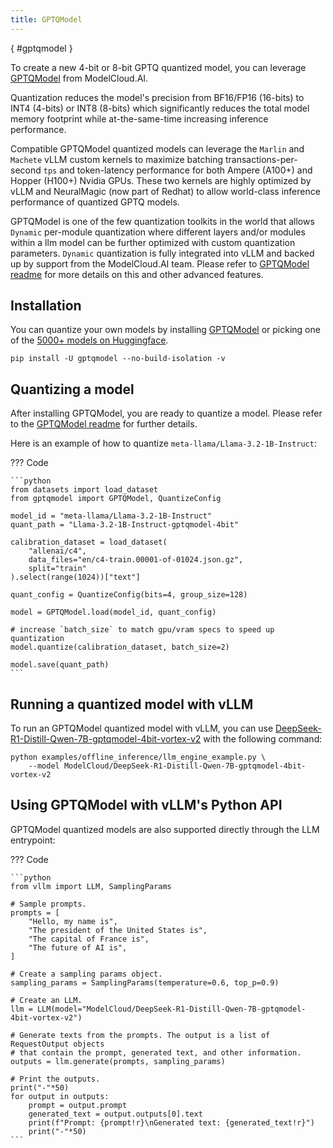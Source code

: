 ```yaml
---
title: GPTQModel
---
```

[](){ #gptqmodel }

To create a new 4-bit or 8-bit GPTQ quantized model, you can leverage [GPTQModel](https://github.com/ModelCloud/GPTQModel) from ModelCloud.AI.

Quantization reduces the model's precision from BF16/FP16 (16-bits) to INT4 (4-bits) or INT8 (8-bits) which significantly reduces the
total model memory footprint while at-the-same-time increasing inference performance.

Compatible GPTQModel quantized models can leverage the `Marlin` and `Machete` vLLM custom kernels to maximize batching
transactions-per-second `tps` and token-latency performance for both Ampere (A100+) and Hopper (H100+) Nvidia GPUs.
These two kernels are highly optimized by vLLM and NeuralMagic (now part of Redhat) to allow world-class inference performance of quantized GPTQ
models.

GPTQModel is one of the few quantization toolkits in the world that allows `Dynamic` per-module quantization where different layers and/or modules within a llm model can be further optimized with custom quantization parameters. `Dynamic` quantization
is fully integrated into vLLM and backed up by support from the ModelCloud.AI team. Please refer to [GPTQModel readme](https://github.com/ModelCloud/GPTQModel?tab=readme-ov-file#dynamic-quantization-per-module-quantizeconfig-override)
for more details on this and other advanced features.

## Installation

You can quantize your own models by installing [GPTQModel](https://github.com/ModelCloud/GPTQModel) or picking one of the [5000+ models on Huggingface](https://huggingface.co/models?search=gptq).

```console
pip install -U gptqmodel --no-build-isolation -v
```

## Quantizing a model

After installing GPTQModel, you are ready to quantize a model. Please refer to the [GPTQModel readme](https://github.com/ModelCloud/GPTQModel/?tab=readme-ov-file#quantization) for further details.

Here is an example of how to quantize `meta-llama/Llama-3.2-1B-Instruct`:

??? Code

    ```python
    from datasets import load_dataset
    from gptqmodel import GPTQModel, QuantizeConfig

    model_id = "meta-llama/Llama-3.2-1B-Instruct"
    quant_path = "Llama-3.2-1B-Instruct-gptqmodel-4bit"

    calibration_dataset = load_dataset(
        "allenai/c4",
        data_files="en/c4-train.00001-of-01024.json.gz",
        split="train"
    ).select(range(1024))["text"]

    quant_config = QuantizeConfig(bits=4, group_size=128)

    model = GPTQModel.load(model_id, quant_config)

    # increase `batch_size` to match gpu/vram specs to speed up quantization
    model.quantize(calibration_dataset, batch_size=2)

    model.save(quant_path)
    ```

## Running a quantized model with vLLM

To run an GPTQModel quantized model with vLLM, you can use [DeepSeek-R1-Distill-Qwen-7B-gptqmodel-4bit-vortex-v2](https://huggingface.co/ModelCloud/DeepSeek-R1-Distill-Qwen-7B-gptqmodel-4bit-vortex-v2) with the following command:

```console
python examples/offline_inference/llm_engine_example.py \
    --model ModelCloud/DeepSeek-R1-Distill-Qwen-7B-gptqmodel-4bit-vortex-v2
```

## Using GPTQModel with vLLM's Python API

GPTQModel quantized models are also supported directly through the LLM entrypoint:

??? Code

    ```python
    from vllm import LLM, SamplingParams

    # Sample prompts.
    prompts = [
        "Hello, my name is",
        "The president of the United States is",
        "The capital of France is",
        "The future of AI is",
    ]

    # Create a sampling params object.
    sampling_params = SamplingParams(temperature=0.6, top_p=0.9)

    # Create an LLM.
    llm = LLM(model="ModelCloud/DeepSeek-R1-Distill-Qwen-7B-gptqmodel-4bit-vortex-v2")

    # Generate texts from the prompts. The output is a list of RequestOutput objects
    # that contain the prompt, generated text, and other information.
    outputs = llm.generate(prompts, sampling_params)

    # Print the outputs.
    print("-"*50)
    for output in outputs:
        prompt = output.prompt
        generated_text = output.outputs[0].text
        print(f"Prompt: {prompt!r}\nGenerated text: {generated_text!r}")
        print("-"*50)
    ```
